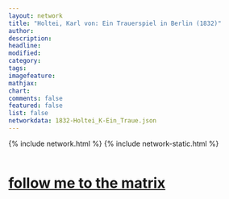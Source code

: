 ```yaml
---
layout: network
title: "Holtei, Karl von: Ein Trauerspiel in Berlin (1832)"
author:
description:
headline:
modified:
category:
tags: 
imagefeature: 
mathjax: 
chart: 
comments: false
featured: false
list: false
networkdata: 1832-Holtei_K-Ein_Traue.json
---
```

{% include network.html %}
{% include network-static.html %}
<div class="row">
  <div class="small-5 small-centered columns"><a href="/matrix289"><h1>follow me to the matrix</h1></a>
</div>
</div>
